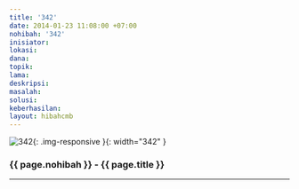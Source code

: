 ```yaml
---
title: '342'
date: 2014-01-23 11:08:00 +07:00
nohibah: '342'
inisiator:
lokasi:
dana:
topik:
lama:
deskripsi:
masalah:
solusi:
keberhasilan:
layout: hibahcmb
---
```


![342](/static/img/hibahcmb/342.png){: .img-responsive }{: width="342" }

### {{ page.nohibah }} - {{ page.title }}

---
